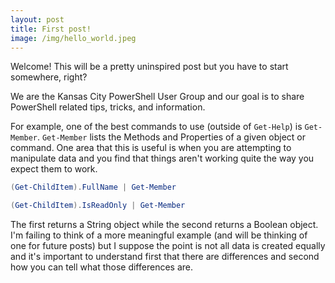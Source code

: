 ```yaml
---
layout: post
title: First post!
image: /img/hello_world.jpeg
---
```


Welcome! This will be a pretty uninspired post but you have to start somewhere, right?

We are the Kansas City PowerShell User Group and our goal is to share PowerShell related tips, tricks, and information.

For example, one of the best commands to use (outside of `Get-Help`) is `Get-Member`. `Get-Member` lists the Methods and 
Properties of a given object or command.
One area that this is useful is when you are attempting to manipulate data and you find that things aren't working quite 
the way you expect them to work.

``` PowerShell
(Get-ChildItem).FullName | Get-Member
```

``` PowerShell
(Get-ChildItem).IsReadOnly | Get-Member
```
The first returns a String object while the second returns a Boolean object. I'm failing to think of a more meaningful example 
(and will be thinking of one for future posts) but I suppose the point is not all data is created equally and it's important
to understand first that there are differences and second how you can tell what those differences are.